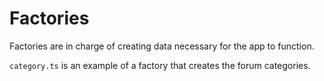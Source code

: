 # Factories

Factories are in charge of creating data necessary for the app to function. 

`category.ts` is an example of a factory that creates the forum categories.